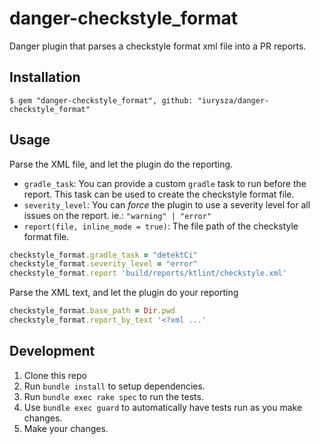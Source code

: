 # danger-checkstyle_format

Danger plugin that parses a checkstyle format xml file into a PR reports.

## Installation
``` bashrc
$ gem "danger-checkstyle_format", github: "iurysza/danger-checkstyle_format"
```
## Usage

Parse the XML file, and let the plugin do the reporting.
- `gradle_task`: You can provide a custom `gradle` task to run before the report. This task can be used to create the checkstyle format file.
- `severity_level`: You can _force_ the plugin to use a severity level for all issues on the report.
ie.: `"warning" | "error"`
- `report(file, inline_mode = true)`: The file path of the checkstyle format file.
``` ruby
checkstyle_format.gradle_task = "detektCi"
checkstyle_format.severity_level = "error"
checkstyle_format.report 'build/reports/ktlint/checkstyle.xml'

```

Parse the XML text, and let the plugin do your reporting
``` ruby
checkstyle_format.base_path = Dir.pwd
checkstyle_format.report_by_text '<?xml ...'
```

## Development

1. Clone this repo
2. Run `bundle install` to setup dependencies.
3. Run `bundle exec rake spec` to run the tests.
4. Use `bundle exec guard` to automatically have tests run as you make changes.
5. Make your changes.
